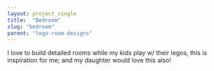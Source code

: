 ```yaml
---
layout: project_single
title:  "Bedroom"
slug: "bedroom"
parent: "lego-room-designs"
---
```

I love to build detailed rooms while my kids play w/ their legos, this is inspiration for me; and my daughter would love this also!